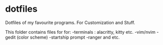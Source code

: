 # dotfiles
Dotfiles of my favourite programs.
For Customization and Stuff.

This folder contains files for for:
-terminals : alacritty, kitty etc.
-vim/nvim
-gedit (color scheme)
-startship prompt
-ranger
and etc.
